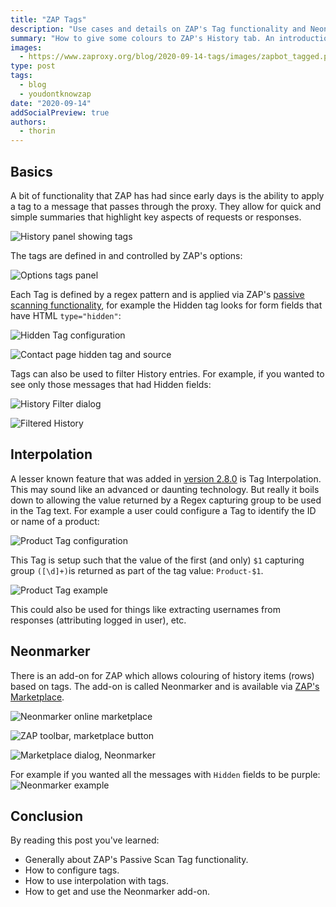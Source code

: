```yaml
---
title: "ZAP Tags"
description: "Use cases and details on ZAP's Tag functionality and Neonmarker add-on"
summary: "How to give some colours to ZAP's History tab. An introduction to passive scanning tags, its use cases, and the Neonmarker add-on."
images:
  - https://www.zaproxy.org/blog/2020-09-14-tags/images/zapbot_tagged.png
type: post
tags:
  - blog
  - youdontknowzap
date: "2020-09-14"
addSocialPreview: true
authors:
  - thorin
---
```


## Basics

A bit of functionality that ZAP has had since early days is the ability to apply a tag to a message that passes through the proxy. They allow for quick and simple summaries that highlight key aspects of requests or responses.

![History panel showing tags](./images/history_tags.png)

The tags are defined in and controlled by ZAP's options:

![Options tags panel](./images/options_tags.png)

Each Tag is defined by a regex pattern and is applied via ZAP's [passive scanning functionality](/docs/desktop/start/features/pscan/), for example the Hidden tag looks for form fields that have HTML `type="hidden"`:

![Hidden Tag configuration](./images/tag_hidden.png)

![Contact page hidden tag and source](./images/contact_hidden.png)

Tags can also be used to filter History entries. For example, if you wanted to see only those messages that had Hidden fields:

![History Filter dialog](./images/filter_tags.png)

![Filtered History](./images/filtered_history.png)

## Interpolation

A lesser known feature that was added in [version 2.8.0](/docs/desktop/releases/2.8.0/) is Tag Interpolation. This may sound like an advanced or daunting technology. But really it boils down to allowing the value returned by a Regex capturing group to be used in the Tag text. For example a user could configure a Tag to identify the ID or name of a product:

![Product Tag configuration](./images/product_tag.png)

This Tag is setup such that the value of the first (and only) `$1` capturing group `([\d]+)`is returned as part of the tag value: `Product-$1`.

![Product Tag example](./images/history_product_tag.png)

This could also be used for things like extracting usernames from responses (attributing logged in user), etc.

## Neonmarker

There is an add-on for ZAP which allows colouring of history items (rows) based on tags. The add-on is called Neonmarker and is available via [ZAP's Marketplace](/addons/).

![Neonmarker online marketplace](./images/neonmarker_online.png)

![ZAP toolbar, marketplace button](./images/zap-screenshot-browse-addons.png)

![Marketplace dialog, Neonmarker](./images/marketplace.png)

For example if you wanted all the messages with `Hidden` fields to be purple:
![Neonmarker example](./images/neonmarker_hidden_tag.png)

## Conclusion

By reading this post you've learned:

- Generally about ZAP's Passive Scan Tag functionality.
- How to configure tags.
- How to use interpolation with tags.
- How to get and use the Neonmarker add-on.
